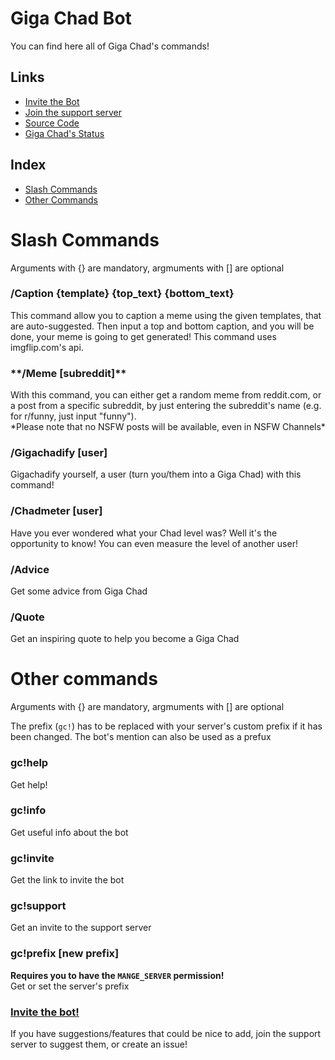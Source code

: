 # Giga Chad Bot

You can find here all of Giga Chad's commands!

## Links

* [Invite the Bot](https://invite.gigachad-bot.xyz)
* [Join the support server](https://links.gigachad-bot.xyz/support)
* [Source Code](https://github.com/thorgal108/gigachad-bot)
* [Giga Chad's Status](https://status.gigachad-bot.xyz)


## Index

* [Slash Commands](#slash-commands)
* [Other Commands](#other-commands)

# Slash Commands
Arguments with {}  are mandatory, argmuments with [] are optional

### **/Caption {template} {top_text} {bottom_text}**
This command allow  you to caption a meme using the given templates, that are auto-suggested. Then input a top  and bottom
caption, and you will be done, your meme is going to get generated! This command uses imgflip.com's api.

<h3 id="meme">**/Meme [subreddit]** </h3>
With this command, you can either get a random meme from reddit.com,  or a post from a specific subreddit, by just 
entering the subreddit's name (e.g. for r/funny, just input "funny"). </br>
*Please note that no NSFW posts will be available, even in NSFW Channels*

### **/Gigachadify [user]**
Gigachadify yourself, a user (turn you/them into a Giga Chad) with this command!

### **/Chadmeter [user]**
Have you ever wondered what your Chad level was? Well it's the opportunity to know! You can even measure the level of another user!

### **/Advice**
Get some advice from Giga Chad

### **/Quote**
Get an inspiring quote to help you become a Giga Chad

# Other commands
Arguments with {}  are mandatory, argmuments with [] are optional

The prefix (`gc!`) has to be replaced with your server's custom prefix if it has been changed. The bot's mention can 
also be used as a prefux

### **gc!help** 
Get help!
### **gc!info** 
Get useful info about the bot
### **gc!invite** 
Get the link to invite the bot</br>
### **gc!support** 
Get an invite to the support server</br>
### **gc!prefix [new prefix]** 
**Requires you to have the `MANGE_SERVER` permission!**<br>
Get or set the server's prefix

###  [Invite the bot!](https://discord.com/api/oauth2/authorize?client_id=843550872293867570&permissions=67584&scope=bot%20applications.commands)

If you have suggestions/features that could be nice to add, join the support server to suggest them, or create an issue!

